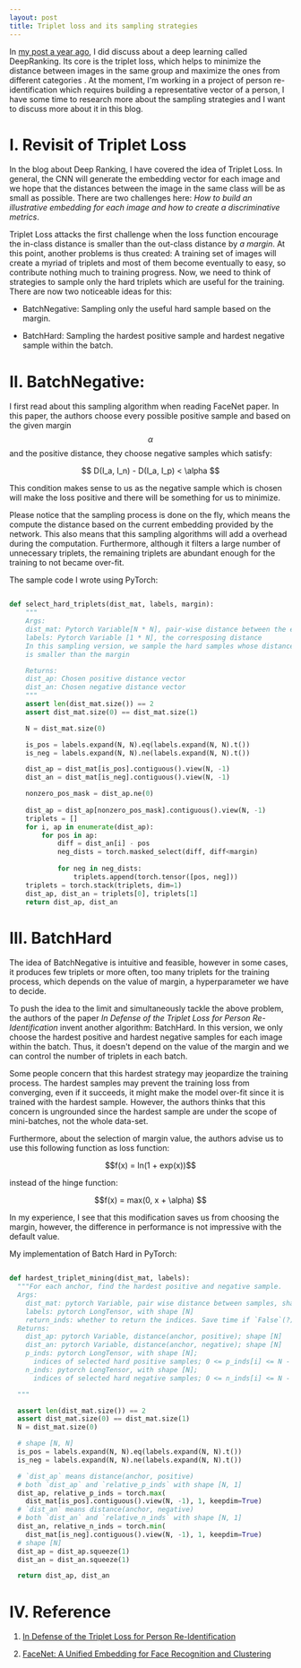 ```yaml
---
layout: post
title: Triplet loss and its sampling strategies
---
```


In [my post a year ago](_posts/2018-03-20-image-similarity.md), I did discuss about a deep learning called DeepRanking. Its core is the triplet loss, which helps to minimize the distance between images in the same group and maximize the ones from different categories . At the moment, I'm working in a project of person re-identification which requires building a representative vector of a person, I have some time to research more about the sampling strategies and I want to discuss more about it in this blog.

# I. Revisit of Triplet Loss

In the blog about Deep Ranking, I have covered the idea of Triplet Loss. In general, the CNN will generate the embedding vector for each image and we hope that the distances between the image in the same class will be as small as possible. There are two challenges here: *How to build an illustrative embedding for each image and how to create a discriminative metrics*.

Triplet Loss attacks the first challenge when the loss function encourage the in-class distance is smaller than the out-class distance by *a margin*. At this point, another problems is thus created: A training set of images will create a myriad of triplets and most of them become eventually to easy, so contribute nothing much to training progress. Now, we need to think of strategies to sample only the hard triplets which are useful for the training. There are now two noticeable ideas for this:

- BatchNegative: Sampling only the useful hard sample based on the margin.

- BatchHard: Sampling the hardest positive sample and hardest negative sample within the batch.

# II. BatchNegative:

I first read about this sampling algorithm when reading FaceNet paper. In this paper, the authors choose every possible positive sample and based on the given margin $$\alpha$$ and the positive distance, they choose negative samples which satisfy:

<p align='center'> $$ D(I_a, I_n) - D(I_a, I_p) < \alpha $$ </p>

This condition makes sense to us as the negative sample which is chosen will make the loss positive and there will be something for us to minimize.

Please notice that the sampling process is done on the fly, which means the compute the distance based on the current embedding provided by the network. This also means that this sampling algorithms will add a overhead during the computation. Furthermore, although it filters a large number of unnecessary triplets, the remaining triplets are abundant enough for the training to not became over-fit.

The sample code I wrote using PyTorch:

```python

def select_hard_triplets(dist_mat, labels, margin):
    """
    Args:
    dist_mat: Pytorch Variable[N * N], pair-wise distance between the embedding
    labels: Pytorch Variable [1 * N], the corresposing distance
    In this sampling version, we sample the hard samples whose distance difference 
    is smaller than the margin

    Returns:
    dist_ap: Chosen positive distance vector
    dist_an: Chosen negative distance vector
    """
    assert len(dist_mat.size()) == 2
    assert dist_mat.size(0) == dist_mat.size(1)

    N = dist_mat.size(0)

    is_pos = labels.expand(N, N).eq(labels.expand(N, N).t())
    is_neg = labels.expand(N, N).ne(labels.expand(N, N).t())

    dist_ap = dist_mat[is_pos].contiguous().view(N, -1)
    dist_an = dist_mat[is_neg].contiguous().view(N, -1)

    nonzero_pos_mask = dist_ap.ne(0)
    
    dist_ap = dist_ap[nonzero_pos_mask].contiguous().view(N, -1)
    triplets = []
    for i, ap in enumerate(dist_ap):
        for pos in ap:
            diff = dist_an[i] - pos
            neg_dists = torch.masked_select(diff, diff<margin)
            
            for neg in neg_dists:
                triplets.append(torch.tensor([pos, neg]))
    triplets = torch.stack(triplets, dim=1)
    dist_ap, dist_an = triplets[0], triplets[1]
    return dist_ap, dist_an
```

# III. BatchHard

The idea of BatchNegative is intuitive and feasible, however in some cases, it produces few triplets or more often, too many triplets for the training process, which depends on the value of margin, a hyperparameter we have to decide.

To push the idea to the limit and simultaneously tackle the above problem, the authors of the paper *In Defense of the Triplet Loss for Person Re-Identification* invent another algorithm: BatchHard. In this version, we only choose the hardest positive and hardest negative samples for each image within the batch. Thus, it doesn't depend on the value of the margin and we can control the number of triplets in each batch. 

Some people concern that this hardest strategy may jeopardize the training process. The hardest samples may prevent the training loss from converging, even if it succeeds, it might make the model over-fit since it is trained with the hardest sample. However, the authors thinks that this concern is ungrounded since the hardest sample are under the scope of mini-batches, not the whole data-set.

Furthermore, about the selection of margin value, the authors advise us to use this following function as loss function: 

<p align='center'> $$f(x) = ln(1 + exp(x))$$ </p>

instead of the hinge function:

<p align='center'> $$f(x) = max(0, x + \alpha) $$ </p>

In my experience, I see that this modification saves us from choosing the margin, however, the difference in performance is not impressive with the default value.

My implementation of Batch Hard in PyTorch:

```python

def hardest_triplet_mining(dist_mat, labels):
  """For each anchor, find the hardest positive and negative sample.
  Args:
    dist_mat: pytorch Variable, pair wise distance between samples, shape [N, N]
    labels: pytorch LongTensor, with shape [N]
    return_inds: whether to return the indices. Save time if `False`(?)
  Returns:
    dist_ap: pytorch Variable, distance(anchor, positive); shape [N]
    dist_an: pytorch Variable, distance(anchor, negative); shape [N]
    p_inds: pytorch LongTensor, with shape [N]; 
      indices of selected hard positive samples; 0 <= p_inds[i] <= N - 1
    n_inds: pytorch LongTensor, with shape [N];
      indices of selected hard negative samples; 0 <= n_inds[i] <= N - 1

  """

  assert len(dist_mat.size()) == 2
  assert dist_mat.size(0) == dist_mat.size(1)
  N = dist_mat.size(0)

  # shape [N, N]
  is_pos = labels.expand(N, N).eq(labels.expand(N, N).t())
  is_neg = labels.expand(N, N).ne(labels.expand(N, N).t())

  # `dist_ap` means distance(anchor, positive)
  # both `dist_ap` and `relative_p_inds` with shape [N, 1]
  dist_ap, relative_p_inds = torch.max(
    dist_mat[is_pos].contiguous().view(N, -1), 1, keepdim=True)
  # `dist_an` means distance(anchor, negative)
  # both `dist_an` and `relative_n_inds` with shape [N, 1]
  dist_an, relative_n_inds = torch.min(
    dist_mat[is_neg].contiguous().view(N, -1), 1, keepdim=True)
  # shape [N]
  dist_ap = dist_ap.squeeze(1)
  dist_an = dist_an.squeeze(1)

  return dist_ap, dist_an
```

# IV. Reference

1. [In Defense of the Triplet Loss for Person Re-Identification](https://arxiv.org/pdf/1703.07737.pdf)

2. [FaceNet: A Unified Embedding for Face Recognition and Clustering](https://arxiv.org/pdf/1503.03832.pdf)

